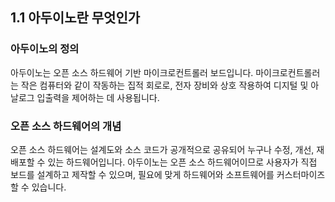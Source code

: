 ## **1.1 아두이노란 무엇인가**

### 아두이노의 정의

아두이노는 오픈 소스 하드웨어 기반 마이크로컨트롤러 보드입니다. 마이크로컨트롤러는 작은 컴퓨터와 같이 작동하는 집적 회로로, 전자 장비와 상호 작용하여 디지털 및 아날로그 입출력을 제어하는 데 사용됩니다.

### 오픈 소스 하드웨어의 개념

오픈 소스 하드웨어는 설계도와 소스 코드가 공개적으로 공유되어 누구나 수정, 개선, 재배포할 수 있는 하드웨어입니다. 아두이노는 오픈 소스 하드웨어이므로 사용자가 직접 보드를 설계하고 제작할 수 있으며, 필요에 맞게 하드웨어와 소프트웨어를 커스터마이즈할 수 있습니다.